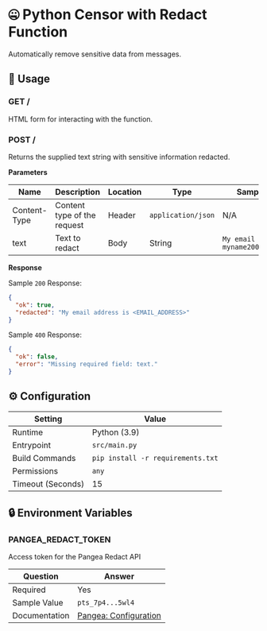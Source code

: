 # 🤐 Python Censor with Redact Function

Automatically remove sensitive data from messages.

## 🧰 Usage

### GET /

HTML form for interacting with the function.

### POST /

Returns the supplied text string with sensitive information redacted.

**Parameters**

| Name         | Description                 | Location | Type               | Sample Value                               |
| ------------ | --------------------------- | -------- | ------------------ | ------------------------------------------ |
| Content-Type | Content type of the request | Header   | `application/json` | N/A                                        |
| text         | Text to redact              | Body     | String             | `My email address is myname2000@gmail.com` |

**Response**

Sample `200` Response:

```json
{
  "ok": true,
  "redacted": "My email address is <EMAIL_ADDRESS>"
}
```

Sample `400` Response:

```json
{
  "ok": false,
  "error": "Missing required field: text."
}
```

## ⚙️ Configuration

| Setting           | Value                             |
| ----------------- | --------------------------------- |
| Runtime           | Python (3.9)                      |
| Entrypoint        | `src/main.py`                     |
| Build Commands    | `pip install -r requirements.txt` |
| Permissions       | `any`                             |
| Timeout (Seconds) | 15                                |

## 🔒 Environment Variables

### PANGEA_REDACT_TOKEN

Access token for the Pangea Redact API

| Question      | Answer                                                                                  |
| ------------- | --------------------------------------------------------------------------------------- |
| Required      | Yes                                                                                     |
| Sample Value  | `pts_7p4...5wl4`                                                                        |
| Documentation | [Pangea: Configuration](https://pangea.cloud/docs/redact/getting-started/configuration) |
